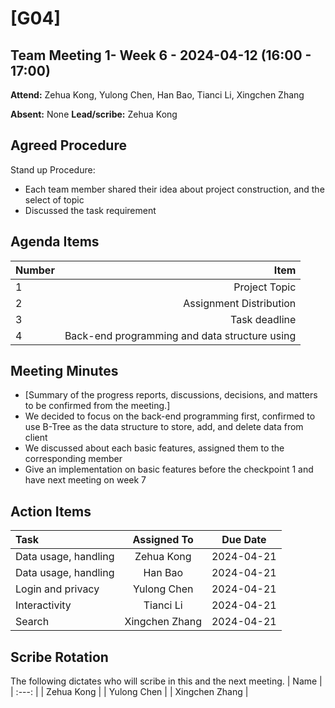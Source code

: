 # [G04]
## Team Meeting 1- Week 6 - 2024-04-12 (16:00 - 17:00)
**Attend:** Zehua Kong, Yulong Chen, Han Bao, Tianci Li, Xingchen Zhang

**Absent:** None
**Lead/scribe:** Zehua Kong

## Agreed Procedure
Stand up Procedure: 
- Each team member shared their idea about project construction, and the select of topic
- Discussed the task requirement


## Agenda Items
| Number |                                          Item |
| :----- | --------------------------------------------: |
| 1      |                                 Project Topic |
| 2      |                       Assignment Distribution |
| 3      |                                 Task deadline |
| 4      | Back-end programming and data structure using |

## Meeting Minutes
- [Summary of the progress reports, discussions, decisions, and matters to be confirmed from the meeting.]
- We decided to focus on the back-end programming first, confirmed to use B-Tree as the data structure to store, add, and delete data from client
- We discussed about each basic features, assigned them to the corresponding member
- Give an implementation on basic features before the checkpoint 1 and have next meeting on week 7


## Action Items
| Task                 |  Assigned To   |  Due Date  |
| :------------------- | :------------: | :--------: |
| Data usage, handling |   Zehua Kong   | 2024-04-21 |
| Data usage, handling |    Han Bao     | 2024-04-21 |
| Login and privacy    |  Yulong Chen   | 2024-04-21 |
| Interactivity        |   Tianci Li    | 2024-04-21 |
| Search               | Xingchen Zhang | 2024-04-21 |



## Scribe Rotation
The following dictates who will scribe in this and the next meeting.
| Name |
| :---: |
| Zehua Kong |
| Yulong Chen |
| Xingchen Zhang |